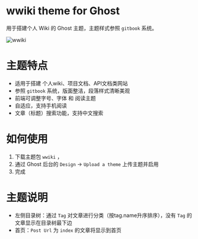 # wwiki theme for Ghost
用于搭建个人 Wiki 的 Ghost 主题，主题样式参照 `gitbook` 系统。

![wwiki](https://raw.githubusercontent.com/whaios/wwiki/master/assets/gitbook/gitbook.png)

# 主题特点

- 适用于搭建 个人wiki、项目文档、API文档类网站
- 参照 `gitbook` 系统，版面整洁，段落样式清晰美观
- 前端可调整字号、字体 和 阅读主题
- 自适应，支持手机阅读
- 文章（标题）搜索功能，支持中文搜索

# 如何使用

1. 下载主题包 `wwiki` ，
2. 通过 Ghost 后台的 `Design` -> `Upload a theme` 上传主题并启用
3. 完成

# 主题说明

- 左侧目录树：通过 `Tag` 对文章进行分类（按tag.name升序排序），没有 `Tag` 的文章显示在目录树最下边
- 首页：`Post Url` 为 `index` 的文章将显示到首页
